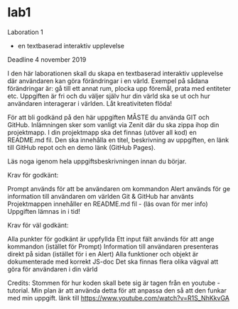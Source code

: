 # lab1


Laboration 1

- en textbaserad interaktiv upplevelse

 
Deadline 4 november 2019

I den här laborationen skall du skapa en textbaserad interaktiv upplevelse där användaren kan göra förändringar i en värld. Exempel på sådana förändringar är: gå till ett annat rum, plocka upp föremål, prata med entiteter etc. Uppgiften är fri och du väljer själv hur din värld ska se ut och hur användaren interagerar i världen. Låt kreativiteten flöda!

För att bli godkänd på den här uppgiften MÅSTE du använda GIT och GitHub. Inlämningen sker som vanligt via Zenit där du ska zippa ihop din projektmapp. I din projektmapp ska det finnas (utöver all kod) en README.md fil. Den ska innehålla en titel, beskrivning av uppgiften, en länk till GitHub repot och en demo länk (GitHub Pages).

Läs noga igenom hela uppgiftsbeskrivningen innan du börjar. 

 

Krav för godkänt:

Prompt används för att be användaren om kommandon
Alert används för ge information till användaren om världen
Git & GitHub har använts
Projektmappen innehåller en README.md fil - (läs ovan för mer info)
Uppgiften lämnas in i tid!
 

Krav för väl godkänt:

Alla punkter för godkänt är uppfyllda
Ett input fält används för att ange kommandon (istället för Prompt)
Information till användaren presenteras direkt på sidan (istället för i en Alert)
Alla funktioner och objekt är dokumenterade med korrekt JS-doc
Det ska finnas flera olika vägval att göra för användaren i din värld 


Credits:
Stommen för hur koden skall bete sig är tagen från en youtube - tutorial. Min plan är att använda detta för att anpassa den så att den funkar med min uppgift.
länk till https://www.youtube.com/watch?v=R1S_NhKkvGA
